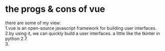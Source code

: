 # the progs & cons of vue


there are some of my view:  
1.vue is an open-source javascript framework for building user interfaces.  
2.by using it, we can quickly build a user interfaces. a little like the tkinter in python 2.7.  
3.
